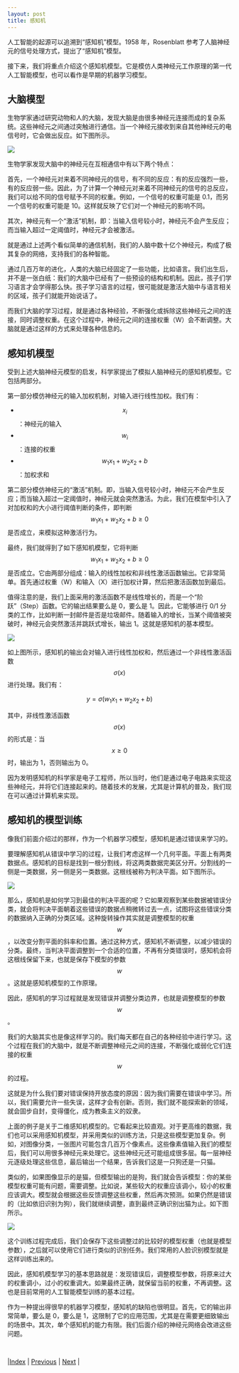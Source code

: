 ```yaml
---
layout: post
title: 感知机
---
```


人工智能的起源可以追溯到“感知机”模型。1958 年，Rosenblatt 参考了人脑神经元的信号处理方式，提出了“感知机”模型。

接下来，我们将重点介绍这个感知机模型。它是模仿人类神经元工作原理的第一代人工智能模型，也可以看作是早期的机器学习模型。

## 大脑模型

生物学家通过研究动物和人的大脑，发现大脑是由很多神经元连接而成的复杂系统。这些神经元之间通过突触进行通信。当一个神经元接收到来自其他神经元的电信号时，它会做出反应。如下图所示。

![](fig/2-perceptron/2-nuron.jpg)

生物学家发现大脑中的神经元在互相通信中有以下两个特点：

首先，一个神经元对来着不同神经元的信号，有不同的反应：有的反应强烈一些，有的反应弱一些。因此，为了计算一个神经元对来着不同神经元的信号的总反应，我们可以给不同的信号赋予不同的权重。例如，一个信号的权重可能是 0.1，而另一个信号的权重可能是 10。这样就反映了它们对一个神经元的影响不同。

其次，神经元有一个“激活”机制，即：当输入信号较小时，神经元不会产生反应；而当输入超过一定阈值时，神经元才会被激活。

就是通过上述两个看似简单的通信机制，我们的人脑中数十亿个神经元，构成了极其复杂的网络，支持我们的各种智能。

通过几百万年的进化，人类的大脑已经固定了一些功能，比如语言。我们出生后，并不是一张白纸：我们的大脑中已经有了一些预设的结构和机制。因此，孩子们学习语言才会学得那么快。孩子学习语言的过程，很可能就是激活大脑中与语言相关的区域，孩子们就能开始说话了。

而我们大脑的学习过程，就是通过各种经验，不断强化或拆除这些神经元之间的连接，同时调整权重。在这个过程中，神经元之间的连接权重（W）会不断调整。大脑就是通过这样的方式来处理各种信息的。

## 感知机模型

受到上述大脑神经元模型的启发，科学家提出了模拟人脑神经元的感知机模型。它包括两部分。

第一部分模仿神经元的输入加权机制，对输入进行线性加权。我们有：
- $$x_i$$：神经元的输入
- $$w_i$$：连接的权重
- $$w_1 x_1 + w_2 x_2 + b$$：加权求和

第二部分模仿神经元的“激活”机制。即，当输入信号较小时，神经元不会产生反应；而当输入超过一定阈值时，神经元就会突然激活。为此，我们在模型中引入了对加权和的大小进行阈值判断的条件，即判断 $$w_1 x_1 + w_2 x_2 + b \geq 0$$ 是否成立，来模拟这种激活行为。

最终，我们就得到了如下感知机模型，它将判断 $$w_1 x_1 + w_2 x_2 + b \geq 0$$ 是否成立。它由两部分组成：输入的线性加权和非线性激活函数输出。它非常简单。首先通过权重（W）和输入（X）进行加权计算，然后把激活函数加到最后。

值得注意的是，我们上面采用的激活函数不是线性增长的，而是一个“阶跃”（Step）函数。它的输出结果要么是 0，要么是 1。因此，它能够进行 0/1 分类的工作，比如判断一封邮件是否是垃圾邮件。随着输入的增长，当某个阈值被突破时，神经元会突然激活并跳跃式增长，输出 1。这就是感知机的基本模型。

![](fig/2-perceptron/3-perceptron.png)

如上图所示，感知机的输出会对输入进行线性加权和，然后通过一个非线性激活函数 $$\sigma(x)$$ 进行处理。我们有：

$$ y = \sigma (w_1 x_1 + w_2 x_2 + b) $$

其中，非线性激活函数 $$\sigma(x)$$ 的形式是：当 $$x \geq 0$$ 时，输出为 1，否则输出为 0。

因为发明感知机的科学家是电子工程师，所以当时，他们是通过电子电路来实现这些神经元，并将它们连接起来的。随着技术的发展，尤其是计算机的普及，我们现在可以通过计算机来实现。

## 感知机的模型训练

像我们前面介绍过的那样，作为一个机器学习模型，感知机是通过错误来学习的。

要理解感知机从错误中学习的过程，让我们考虑这样一个几何平面。平面上有两类数据点。感知机的目标是找到一根分割线，将这两类数据完美区分开。分割线的一侧是一类数据，另一侧是另一类数据。这根线被称为判决平面。如下图所示。

![](fig/2-perceptron/4-perceptron.jpg)

那么，感知机是如何学习到最佳的判决平面的呢？它如果观察到某些数据被错误分类，就会将判决平面朝着这些错误的数据点稍微转过去一点，试图将这些错误分类的数据纳入正确的分类区域。这种旋转操作其实就是调整模型的权重 $$w$$，以改变分割平面的斜率和位置。通过这种方式，感知机不断调整，以减少错误的分类。最终，当判决平面调整到一个合适的位置，不再有分类错误时，感知机会将这根线保留下来，也就是保存下模型的参数 $$w$$。这就是感知机模型的工作原理。

因此，感知机的学习过程就是发现错误并调整分类边界，也就是调整模型的参数 $$w$$。

我们的大脑其实也是像这样学习的。我们每天都在自己的各种经验中进行学习。这个过程在我们的大脑中，就是不断调整神经元之间的连接，不断强化或弱化它们连接的权重 $$w$$ 的过程。

这就是为什么我们要对错误保持开放态度的原因：因为我们需要在错误中学习。所以，我们需要允许一些失误，这样才会有创新。否则，我们就不能探索新的领域，就会固步自封，变得僵化，成为教条主义的奴隶。

上面的例子是关于二维感知机模型的。它看起来比较直观。对于更高维的数据，我们也可以采用感知机模型，并采用类似的训练方法，只是这些模型更加复杂。例如，对图像分类，一张图片可能包含几百万个像素点。这些像素值输入我们的模型后，我们可以用很多神经元来处理它。这些神经元还可能组成很多层。每一层神经元逐级处理这些信息，最后输出一个结果，告诉我们这是一只狗还是一只猫。

类似的，如果图像显示的是猫，但模型输出的是狗，我们就会告诉模型：你的某些模型权重可能有问题，需要调整。比如说，某些较大的权重应该调小，较小的权重应该调大。模型就会根据这些反馈调整这些权重，然后再次预测。如果仍然是错误的（比如依旧识别为狗），我们就继续调整，直到最终正确识别出猫为止。如下图所示。

![](fig/2-perceptron/5-mlcat.jpg)

这个训练过程完成后，我们会保存下这些调整过的比较好的模型权重（也就是模型参数），之后就可以使用它们进行类似的识别任务。我们常用的人脸识别模型就是这样训练出来的。

因此，感知机模型学习的基本思路就是：发现错误后，调整模型参数，将原来过大的权重调小，过小的权重调大。如果最终正确，就保留当前的权重，不再调整。这也是目前常用的人工智能模型训练的基本过程。

作为一种提出得很早的机器学习模型，感知机的缺陷也很明显。首先，它的输出非常简单，要么是 0，要么是 1，这限制了它的应用范围，尤其是在需要更细致输出的场景中。其次，单个感知机的能力有限。我们后面介绍的神经元网络会改进这些问题。

<br/>

|[Index](./) | [Previous](1-5-ml-model) | [Next](1-9-svm) |
